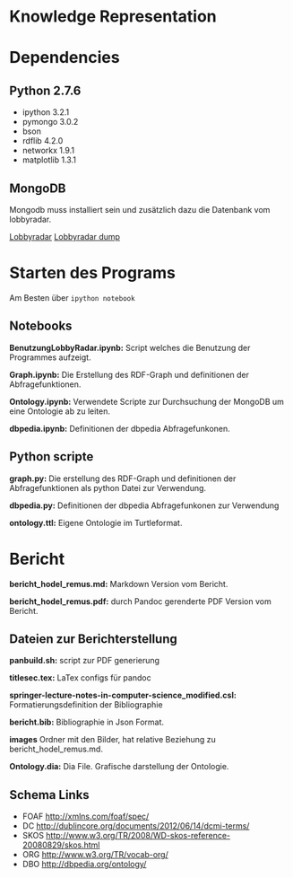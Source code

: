 # Knowledge Representation

# Dependencies

## Python 2.7.6

- ipython 3.2.1
- pymongo 3.0.2
- bson
- rdflib 4.2.0
- networkx 1.9.1
- matplotlib 1.3.1

## MongoDB

Mongodb muss installiert sein und zusätzlich dazu die Datenbank vom lobbyradar.

[Lobbyradar](https://github.com/lobbyradar/lobbyradar)
[Lobbyradar dump](https://github.com/lobbyradar/dumps)

# Starten des Programs

Am Besten über `ipython notebook`

## Notebooks

__BenutzungLobbyRadar.ipynb:__
Script welches die Benutzung der Programmes aufzeigt.

__Graph.ipynb:__
Die Erstellung des RDF-Graph und definitionen der Abfragefunktionen.

__Ontology.ipynb:__
Verwendete Scripte zur Durchsuchung der MongoDB um eine Ontologie ab zu leiten.

__dbpedia.ipynb:__
Definitionen der dbpedia Abfragefunkonen.

## Python scripte

__graph.py:__
Die erstellung des RDF-Graph und definitionen der Abfragefunktionen als
python Datei zur Verwendung.

__dbpedia.py:__
Definitionen der dbpedia Abfragefunkonen zur Verwendung

__ontology.ttl:__ Eigene Ontologie im Turtleformat.

# Bericht

__bericht_hodel_remus.md:__
Markdown Version vom Bericht.

__bericht_hodel_remus.pdf:__
durch Pandoc gerenderte PDF Version vom Bericht.

## Dateien zur Berichterstellung
__panbuild.sh:__
script zur PDF generierung

__titlesec.tex:__
LaTex configs für pandoc

__springer-lecture-notes-in-computer-science_modified.csl:__
Formatierungsdefinition der Bibliographie

__bericht.bib:__
Bibliographie in Json Format.

__images__
Ordner mit den Bilder, hat relative Beziehung zu bericht_hodel_remus.md.

__Ontology.dia:__
Dia File. Grafische darstellung der Ontologie.



## Schema Links
- FOAF http://xmlns.com/foaf/spec/
- DC http://dublincore.org/documents/2012/06/14/dcmi-terms/
- SKOS http://www.w3.org/TR/2008/WD-skos-reference-20080829/skos.html
- ORG http://www.w3.org/TR/vocab-org/
- DBO http://dbpedia.org/ontology/

